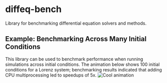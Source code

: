 # diffeq-bench
Library for benchmarking differential equation solvers and methods.

## Example: Benchmarking Across Many Initial Conditions
This library can be used to benchmark performance
when running simulations across initial conditions. The
animation below shows 100 initial conditions for a Lorenz system;
benchmarking results indicated that adding CPU multiprocessing
led to speedups of 5x.
![Cool animation](https://github.com/BenjaminHelyer/diffeq-bench/blob/main/media_assets/lorenz_trajectories_100_ics.gif)

